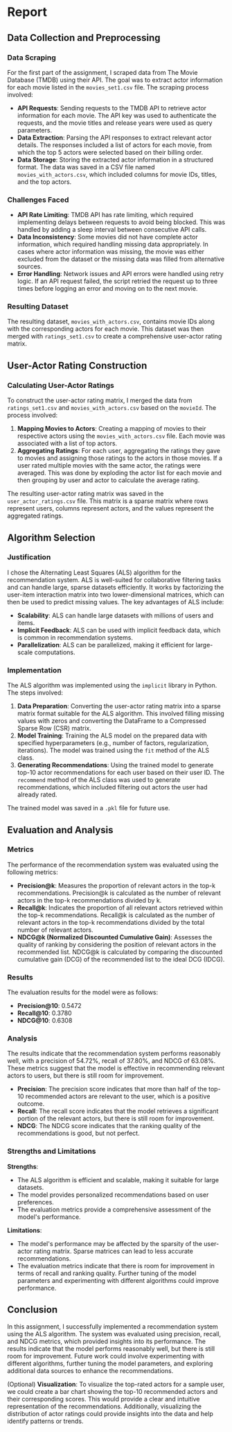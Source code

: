 # Report

## Data Collection and Preprocessing

### Data Scraping
For the first part of the assignment, I scraped data from The Movie Database (TMDB) using their API. The goal was to extract actor information for each movie listed in the `movies_set1.csv` file. The scraping process involved:

- **API Requests**: Sending requests to the TMDB API to retrieve actor information for each movie. The API key was used to authenticate the requests, and the movie titles and release years were used as query parameters.
- **Data Extraction**: Parsing the API responses to extract relevant actor details. The responses included a list of actors for each movie, from which the top 5 actors were selected based on their billing order.
- **Data Storage**: Storing the extracted actor information in a structured format. The data was saved in a CSV file named `movies_with_actors.csv`, which included columns for movie IDs, titles, and the top actors.

### Challenges Faced
- **API Rate Limiting**: TMDB API has rate limiting, which required implementing delays between requests to avoid being blocked. This was handled by adding a sleep interval between consecutive API calls.
- **Data Inconsistency**: Some movies did not have complete actor information, which required handling missing data appropriately. In cases where actor information was missing, the movie was either excluded from the dataset or the missing data was filled from alternative sources.
- **Error Handling**: Network issues and API errors were handled using retry logic. If an API request failed, the script retried the request up to three times before logging an error and moving on to the next movie.

### Resulting Dataset
The resulting dataset, `movies_with_actors.csv`, contains movie IDs along with the corresponding actors for each movie. This dataset was then merged with `ratings_set1.csv` to create a comprehensive user-actor rating matrix.

## User-Actor Rating Construction

### Calculating User-Actor Ratings
To construct the user-actor rating matrix, I merged the data from `ratings_set1.csv` and `movies_with_actors.csv` based on the `movieId`. The process involved:

1. **Mapping Movies to Actors**: Creating a mapping of movies to their respective actors using the `movies_with_actors.csv` file. Each movie was associated with a list of top actors.
2. **Aggregating Ratings**: For each user, aggregating the ratings they gave to movies and assigning those ratings to the actors in those movies. If a user rated multiple movies with the same actor, the ratings were averaged. This was done by exploding the actor list for each movie and then grouping by user and actor to calculate the average rating.

The resulting user-actor rating matrix was saved in the `user_actor_ratings.csv` file. This matrix is a sparse matrix where rows represent users, columns represent actors, and the values represent the aggregated ratings.

## Algorithm Selection

### Justification
I chose the Alternating Least Squares (ALS) algorithm for the recommendation system. ALS is well-suited for collaborative filtering tasks and can handle large, sparse datasets efficiently. It works by factorizing the user-item interaction matrix into two lower-dimensional matrices, which can then be used to predict missing values. The key advantages of ALS include:

- **Scalability**: ALS can handle large datasets with millions of users and items.
- **Implicit Feedback**: ALS can be used with implicit feedback data, which is common in recommendation systems.
- **Parallelization**: ALS can be parallelized, making it efficient for large-scale computations.

### Implementation
The ALS algorithm was implemented using the `implicit` library in Python. The steps involved:

1. **Data Preparation**: Converting the user-actor rating matrix into a sparse matrix format suitable for the ALS algorithm. This involved filling missing values with zeros and converting the DataFrame to a Compressed Sparse Row (CSR) matrix.
2. **Model Training**: Training the ALS model on the prepared data with specified hyperparameters (e.g., number of factors, regularization, iterations). The model was trained using the `fit` method of the ALS class.
3. **Generating Recommendations**: Using the trained model to generate top-10 actor recommendations for each user based on their user ID. The `recommend` method of the ALS class was used to generate recommendations, which included filtering out actors the user had already rated.

The trained model was saved in a `.pkl` file for future use.

## Evaluation and Analysis

### Metrics
The performance of the recommendation system was evaluated using the following metrics:

- **Precision@k**: Measures the proportion of relevant actors in the top-k recommendations. Precision@k is calculated as the number of relevant actors in the top-k recommendations divided by k.
- **Recall@k**: Indicates the proportion of all relevant actors retrieved within the top-k recommendations. Recall@k is calculated as the number of relevant actors in the top-k recommendations divided by the total number of relevant actors.
- **NDCG@k (Normalized Discounted Cumulative Gain)**: Assesses the quality of ranking by considering the position of relevant actors in the recommended list. NDCG@k is calculated by comparing the discounted cumulative gain (DCG) of the recommended list to the ideal DCG (IDCG).

### Results
The evaluation results for the model were as follows:

- **Precision@10**: 0.5472
- **Recall@10**: 0.3780
- **NDCG@10**: 0.6308

### Analysis
The results indicate that the recommendation system performs reasonably well, with a precision of 54.72%, recall of 37.80%, and NDCG of 63.08%. These metrics suggest that the model is effective in recommending relevant actors to users, but there is still room for improvement.

- **Precision**: The precision score indicates that more than half of the top-10 recommended actors are relevant to the user, which is a positive outcome.
- **Recall**: The recall score indicates that the model retrieves a significant portion of the relevant actors, but there is still room for improvement.
- **NDCG**: The NDCG score indicates that the ranking quality of the recommendations is good, but not perfect.

### Strengths and Limitations
**Strengths**:
- The ALS algorithm is efficient and scalable, making it suitable for large datasets.
- The model provides personalized recommendations based on user preferences.
- The evaluation metrics provide a comprehensive assessment of the model's performance.

**Limitations**:
- The model's performance may be affected by the sparsity of the user-actor rating matrix. Sparse matrices can lead to less accurate recommendations.
- The evaluation metrics indicate that there is room for improvement in terms of recall and ranking quality. Further tuning of the model parameters and experimenting with different algorithms could improve performance.

## Conclusion
In this assignment, I successfully implemented a recommendation system using the ALS algorithm. The system was evaluated using precision, recall, and NDCG metrics, which provided insights into its performance. The results indicate that the model performs reasonably well, but there is still room for improvement. Future work could involve experimenting with different algorithms, further tuning the model parameters, and exploring additional data sources to enhance the recommendations.

(Optional) **Visualization**:
To visualize the top-rated actors for a sample user, we could create a bar chart showing the top-10 recommended actors and their corresponding scores. This would provide a clear and intuitive representation of the recommendations. Additionally, visualizing the distribution of actor ratings could provide insights into the data and help identify patterns or trends.